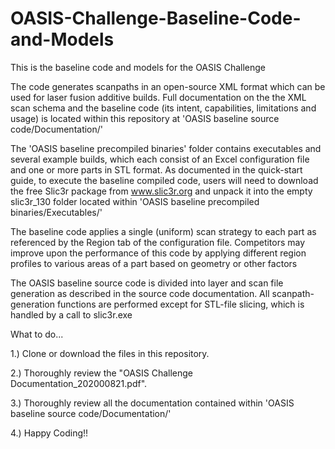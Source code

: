 # OASIS-Challenge-Baseline-Code-and-Models
This is the baseline code and models for the OASIS Challenge

The code generates scanpaths in an open-source XML format which can be used for laser fusion additive builds.  Full documentation on the the XML scan schema and the baseline code (its intent, capabilities, limitations and usage) is located within this repository at 'OASIS baseline source code/Documentation/'

The 'OASIS baseline precompiled binaries' folder contains executables and several example builds, which each consist of an Excel configuration file and one or more parts in STL format. As documented in the quick-start guide, to execute the baseline compiled code, users will need to download the free Slic3r package from www.slic3r.org and unpack it into the empty slic3r_130 folder located within 'OASIS baseline precompiled binaries/Executables/'

The baseline code applies a single (uniform) scan strategy to each part as referenced by the Region tab of the configuration file.  Competitors may improve upon the performance of this code by applying different region profiles to various areas of a part based on geometry or other factors

The OASIS baseline source code is divided into layer and scan file generation as described in the source code documentation.  All scanpath-generation functions are performed except for STL-file slicing, which is handled by a call to slic3r.exe

What to do...

1.) Clone or download the files in this repository.

2.) Thoroughly review the "OASIS Challenge Documentation_202000821.pdf".

3.) Thoroughly review all the documentation contained within 'OASIS baseline source code/Documentation/'

4.) Happy Coding!!
